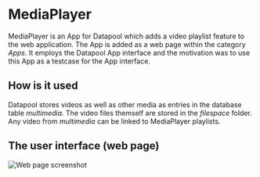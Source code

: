 # MediaPlayer
MediaPlayer is an App for Datapool which adds a video playlist feature to the web application. The App is added as a web page within the category *Apps*. It employs the Datapool App interface and the motivation was to use this App as a testcase for the App interface.
## How is it used
Datapool stores videos as well as other media as entries in the database table *multimedia*. The video files themself are stored in the *filespace* folder. Any video from *multimedia* can be linked to MediaPlayer playlists.
## The user interface (web page)
![Web page screenshot](../assets/sample-playlist.png)

